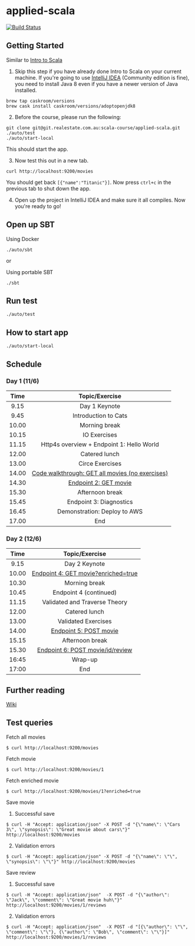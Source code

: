 # applied-scala

[![Build Status](https://badge.buildkite.com/17c1e11361daf6a504a721d6b280306789cd81a0a77cad7fc3.svg)](https://buildkite.com/rea/applied-scala)

## Getting Started

Similar to [Intro to Scala](https://github.com/wjlow/intro-to-scala#pre-requisites)

1. Skip this step if you have already done Intro to Scala on your current machine. If you're going to use [IntelliJ IDEA](https://www.jetbrains.com/idea/download/) (Community edition is fine), you need to install Java 8 even if you have a newer version of Java installed.

```
brew tap caskroom/versions
brew cask install caskroom/versions/adoptopenjdk8
```

2. Before the course, please run the following:

```
git clone git@git.realestate.com.au:scala-course/applied-scala.git
./auto/test 
./auto/start-local
```

This should start the app.

3. Now test this out in a new tab.

```
curl http://localhost:9200/movies
```

You should get back `[{"name":"Titanic"}]`. Now press `ctrl+c` in the previous tab to shut down the app.

4. Open up the project in IntelliJ IDEA and make sure it all compiles. Now you're ready to go!

## Open up SBT

Using Docker
```
./auto/sbt
```

or

Using portable SBT 
```
./sbt
```

## Run test

```
./auto/test
```

## How to start app

```
./auto/start-local
```

## Schedule

### Day 1 (11/6)

| Time | Topic/Exercise |
| :---: | :---: | 
|  9.15 | Day 1 Keynote |
|  9.45 | Introduction to Cats |
| 10.00 | Morning break | 
| 10.15 | IO Exercises | 
| 11.15 | Http4s overview + Endpoint 1: Hello World |
| 12.00 | Catered lunch | 
| 13.00 | Circe Exercises | Stili  |
| 14.00 | [Code walkthrough: GET all movies (no exercises)](./src/main/scala/com/reagroup/appliedscala/urls/fetchallmovies/README.md) |
| 14.30 | [Endpoint 2: GET movie](./src/main/scala/com/reagroup/appliedscala/urls/fetchmovie/README.md) |
| 15.30 | Afternoon break |
| 15.45 | Endpoint 3: Diagnostics |
| 16.45 | Demonstration: Deploy to AWS |
| 17.00 | End |

### Day 2 (12/6)

| Time | Topic/Exercise |
| :---: | :---: |
|  9.15 | Day 2 Keynote |
| 10.00 | [Endpoint 4: GET movie?enriched=true](./src/main/scala/com/reagroup/appliedscala/urls/fetchenrichedmovie/README.md) |
| 10.30 | Morning break | 
| 10.45 | Endpoint 4 (continued) |
| 11.15 | Validated and Traverse Theory |
| 12.00 | Catered lunch |
| 13.00 | Validated Exercises | 
| 14.00 | [Endpoint 5: POST movie](./src/main/scala/com/reagroup/appliedscala/urls/savemovie/README.md) |
| 15.15 | Afternoon break | 
| 15.30 | [Endpoint 6: POST movie/id/review](./src/main/scala/com/reagroup/appliedscala/urls/savereview/README.md) |
| 16:45 | Wrap-up | Jake
| 17:00 | End |

## Further reading

[Wiki](https://git.realestate.com.au/scala-course/applied-scala/wiki/Further-reading)

## Test queries

Fetch all movies
```
$ curl http://localhost:9200/movies
```

Fetch movie
```
$ curl http://localhost:9200/movies/1
```

Fetch enriched movie

```
$ curl http://localhost:9200/movies/1?enriched=true
```

Save movie

1. Successful save
```
$ curl -H "Accept: application/json" -X POST -d "{\"name\": \"Cars 3\", \"synopsis\": \"Great movie about cars\"}" http://localhost:9200/movies
```

2. Validation errors
```
$ curl -H "Accept: application/json" -X POST -d "{\"name\": \"\", \"synopsis\": \"\"}" http://localhost:9200/movies
```

Save review

1. Successful save
```
$ curl -H "Accept: application/json"  -X POST -d "{\"author\": \"Jack\", \"comment\": \"Great movie huh\"}" http://localhost:9200/movies/1/reviews
```

2. Validation errors

```
$ curl -H "Accept: application/json"  -X POST -d "[{\"author\": \"\", \"comment\": \"\"}, {\"author\": \"Bob\", \"comment\": \"\"}]" http://localhost:9200/movies/1/reviews
```
